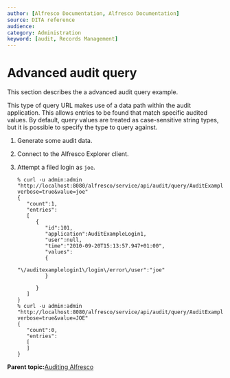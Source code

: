 ```yaml
---
author: [Alfresco Documentation, Alfresco Documentation]
source: DITA reference
audience: 
category: Administration
keyword: [audit, Records Management]
---
```


# Advanced audit query

This section describes the a advanced audit query example.

This type of query URL makes use of a data path within the audit application. This allows entries to be found that match specific audited values. By default, query values are treated as case-sensitive string types, but it is possible to specify the type to query against.

1.  Generate some audit data.

2.  Connect to the Alfresco Explorer client.

3.  Attempt a filed login as `joe`.

    ```
    % curl -u admin:admin "http://localhost:8080/alfresco/service/api/audit/query/AuditExampleLogin1/auditexamplelogin1/login/error/user?verbose=true&value=joe"
    {
       "count":1,
       "entries": 
       [
          {
             "id":101,
             "application":AuditExampleLogin1,
             "user":null,
             "time":"2010-09-20T15:13:57.947+01:00",
             "values":
             {
                         "\/auditexamplelogin1\/login\/error\/user":"joe"
             }
             
          }
       ]
    }
    % curl -u admin:admin "http://localhost:8080/alfresco/service/api/audit/query/AuditExampleLogin1/auditexamplelogin1/login/error/user?verbose=true&value=JOE"
    {
       "count":0,
       "entries": 
       [
       ]
    }
    ```


**Parent topic:**[Auditing Alfresco](../concepts/audit-intro.md)

